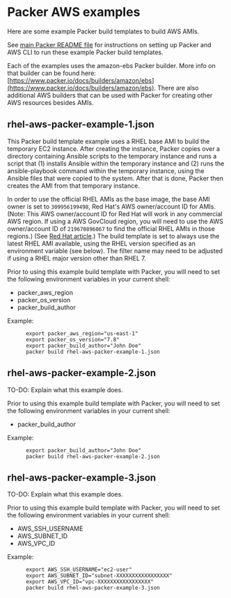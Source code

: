 # Packer AWS examples

Here are some example Packer build templates to build AWS AMIs.

See [main Packer README file](../README.md) for instructions on setting up Packer and AWS CLI to run these example Packer build templates.

Each of the examples uses the amazon-ebs Packer builder. More info on that builder can be found here: [https://www.packer.io/docs/builders/amazon/ebs](https://www.packer.io/docs/builders/amazon/ebs). There are also additional AWS builders that can be used with Packer for creating other AWS resources besides AMIs.

## rhel-aws-packer-example-1.json

This Packer build template example uses a RHEL base AMI to build the temporary EC2 instance. After creating the instance, Packer copies over a directory containing Ansible scripts to the temporary instance and runs a script that (1) installs Ansible within the temporary instance and (2) runs the ansible-playbook command within the temporary instance, using the Ansible files that were copied to the system. After that is done, Packer then creates the AMI from that temporary instance.

In order to use the official RHEL AMIs as the base image, the base AMI owner is set to `309956199498`, Red Hat's AWS owner/account ID for AMIs. (Note: This AWS owner/account ID for Red Hat will work in any commercial AWS region. If using a AWS GovCloud region, you will need to use the AWS owner/account ID of `219670896067` to find the official RHEL AMIs in those regions.) (See [Red Hat article](https://access.redhat.com/solutions/15356).) The build template is set to always use the latest RHEL AMI available, using the RHEL version specified as an environment variable (see below). The filter name may need to be adjusted if using a RHEL major version other than RHEL 7.

Prior to using this example build template with Packer, you will need to set the following environment variables in your current shell:

- packer_aws_region
- packer_os_version
- packer_build_author

Example:

          export packer_aws_region="us-east-1"
          export packer_os_version="7.8"
          export packer_build_author="John Doe"
          packer build rhel-aws-packer-example-1.json


## rhel-aws-packer-example-2.json

TO-DO: Explain what this example does.

Prior to using this example build template with Packer, you will need to set the following environment variables in your current shell:

- packer_build_author

Example:

          export packer_build_author="John Doe"
          packer build rhel-aws-packer-example-2.json


## rhel-aws-packer-example-3.json

TO-DO: Explain what this example does.

Prior to using this example build template with Packer, you will need to set the following environment variables in your current shell:

- AWS_SSH_USERNAME
- AWS_SUBNET_ID
- AWS_VPC_ID

Example:

          export AWS_SSH_USERNAME="ec2-user"
          export AWS_SUBNET_ID="subnet-XXXXXXXXXXXXXXXXX"
          export AWS_VPC_ID="vpc-XXXXXXXXXXXXXXXXX"
          packer build rhel-aws-packer-example-3.json

